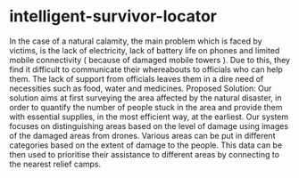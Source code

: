 # intelligent-survivor-locator
In the case of a natural calamity, the main problem which is faced by victims, is the lack of electricity, lack of battery life on phones and limited mobile connectivity ( because of damaged mobile towers ). Due to this, they find it difficult to communicate their whereabouts to officials who can help them. The lack of support from officials leaves them in a dire need of necessities such as food, water and medicines.  Proposed Solution: Our solution aims at first surveying the area affected by the natural disaster, in order to quantify the number of people stuck in the area and provide them with essential supplies, in the most efficient way, at the earliest. Our system focuses on distinguishing areas based on the level of damage using images of the damaged areas from drones. Various areas can be put in different categories based on the extent of damage to the people. This data can be then used to prioritise their assistance to different areas by connecting to the nearest relief camps.

